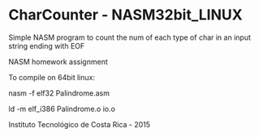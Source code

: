 # CharCounter - NASM32bit_LINUX
Simple NASM program to count the num of each type of char in an input string ending with EOF

NASM homework assignment

To compile on 64bit linux:

nasm -f elf32 Palindrome.asm

ld -m elf_i386 Palindrome.o io.o

Instituto Tecnológico de Costa Rica - 2015
